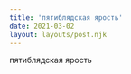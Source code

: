 ```yaml
---
title: 'пятиблядская ярость'
date: 2021-03-02
layout: layouts/post.njk
---
```

пятиблядская ярость

